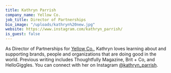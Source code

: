 ```yaml
---
title: Kathryn Parrish
company_name: Yellow Co.
job_title: Director of Partnerships
bio_image: "/uploads/kathryn%20new.jpg"
website: https://www.instagram.com/kathryn_parrish/
is_guest: false
---
```


As Director of Partnerships for [Yellow Co.](https://yellowco.co/), Kathryn loves learning about and supporting brands, people and organizations that are doing good in the world. Previous writing includes Thoughtfully Magazine, Brit + Co, and HelloGiggles. You can connect with her on Instagram [@kathryn_parrish](https://www.instagram.com/kathryn_parrish/).